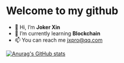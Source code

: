 # Welcome to my github

- 👋 Hi, I’m **Joker Xin**
- 🌱 I’m currently learning **Blockchain**
- 📫 You can reach me jxpro@qq.com

[![Anurag's GitHub stats](https://github-readme-stats.vercel.app/api?username=jxpro&hide=prs&show_icons=true&theme=blueberry&include_all_commits=true)](https://github.com/Jxpro)
